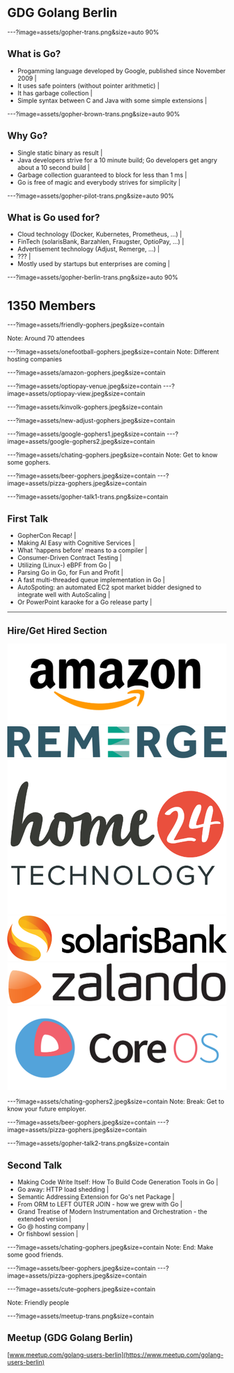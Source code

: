 # GDG Golang Berlin

---?image=assets/gopher-trans.png&size=auto 90%

## What is Go?

- Progamming language developed by Google, published since November 2009 |
- It uses safe pointers (without pointer arithmetic) |
- It has garbage collection |
- Simple syntax between C and Java with some simple extensions |

---?image=assets/gopher-brown-trans.png&size=auto 90%

## Why Go?

- Single static binary as result |
- Java developers strive for a 10 minute build; Go developers get angry about a 10 second build |
- Garbage collection guaranteed to block for less than 1 ms |
- Go is free of magic and everybody strives for simplicity |

---?image=assets/gopher-pilot-trans.png&size=auto 90%

## What is Go used for?

- Cloud technology (Docker, Kubernetes, Prometheus, ...) |
- FinTech (solarisBank, Barzahlen, Fraugster, OptioPay, ...) |
- Advertisement technology (Adjust, Remerge, ...) |
- ??? |
- Mostly used by startups but enterprises are coming |

---?image=assets/gopher-berlin-trans.png&size=auto 90%

# 1350 Members

---?image=assets/friendly-gophers.jpeg&size=contain

Note:
Around 70 attendees


---?image=assets/onefootball-gophers.jpeg&size=contain
Note:
Different hosting companies

---?image=assets/amazon-gophers.jpeg&size=contain


---?image=assets/optiopay-venue.jpeg&size=contain
---?image=assets/optiopay-view.jpeg&size=contain

---?image=assets/kinvolk-gophers.jpeg&size=contain

---?image=assets/new-adjust-gophers.jpeg&size=contain

---?image=assets/google-gophers1.jpeg&size=contain
---?image=assets/google-gophers2.jpeg&size=contain



---?image=assets/chating-gophers.jpeg&size=contain
Note:
Get to know some gophers.

---?image=assets/beer-gophers.jpeg&size=contain
---?image=assets/pizza-gophers.jpeg&size=contain

---?image=assets/gopher-talk1-trans.png&size=contain

## First Talk

- GopherCon Recap! |
- Making AI Easy with Cognitive Services |
- What 'happens before' means to a compiler |
- Consumer-Driven Contract Testing |
- Utilizing (Linux-) eBPF from Go |
- Parsing Go in Go, for Fun and Profit |
- A fast multi-threaded queue implementation in Go |
- AutoSpoting: an automated EC2 spot market bidder designed to integrate well with AutoScaling |
- Or PowerPoint karaoke for a Go release party |

---

## Hire/Get Hired Section

![amazon](assets/amazon.jpg)
![Remerge](assets/remerge.svg)
![Home24](assets/home24.jpeg)
![SolarisBank](assets/solarisBank.png)
![Zalando](assets/zalando.png)
![CoreOS](assets/coreOS.png)


---?image=assets/chating-gophers2.jpeg&size=contain
Note:
Break: Get to know your future employer.

---?image=assets/beer-gophers.jpeg&size=contain
---?image=assets/pizza-gophers.jpeg&size=contain


---?image=assets/gopher-talk2-trans.png&size=contain

## Second Talk

- Making Code Write Itself: How To Build Code Generation Tools in Go |
- Go away: HTTP load shedding |
- Semantic Addressing Extension for Go's net Package |
- From ORM to LEFT OUTER JOIN - how we grew with Go |
- Grand Treatise of Modern Instrumentation and Orchestration - the extended version |
- Go @ hosting company |
- Or fishbowl session |


---?image=assets/chating-gophers.jpeg&size=contain
Note:
End: Make some good friends.

---?image=assets/beer-gophers.jpeg&size=contain
---?image=assets/pizza-gophers.jpeg&size=contain


---?image=assets/cute-gophers.jpeg&size=contain

Note:
Friendly people

---?image=assets/meetup-trans.png&size=contain

## Meetup (GDG Golang Berlin)

[www.meetup.com/golang-users-berlin](https://www.meetup.com/golang-users-berlin)

